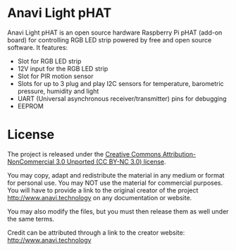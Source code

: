 # Anavi Light pHAT

Anavi Light pHAT is an open source hardware Raspberry Pi pHAT (add-on board) for controlling RGB LED strip powered by free and open source software. It features:

* Slot for RGB LED strip
* 12V input for the RGB LED strip
* Slot for PIR motion sensor
* Slots for up to 3 plug and play I2C sensors for temperature, barometric pressure, humidity and light
* UART (Universal asynchronous receiver/transmitter) pins for debugging
* EEPROM

# License

The project is released under the [Creative Commons Attribution-NonCommercial 3.0 Unported (CC BY-NC 3.0) license](https://creativecommons.org/licenses/by-nc/3.0/legalcode).

You may copy, adapt and redistribute the material in any medium or format for personal use. You may NOT use the material for commercial purposes.
You will have to provide a link to the original creator of the project http://www.anavi.technology on any documentation or website.

You may also modify the files, but you must then release them as well under the same terms.

Credit can be attributed through a link to the creator website: http://www.anavi.technology

